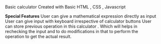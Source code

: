 Basic calculator
Created with Basic HTML , CSS , Javascript

**Special Features**
User can give a mathematical expression directly as input
User can give input with keyboard irrespective of calculator buttons
User can store previous operation in this calculator . Which will helps in rechecking the input and to do modifications in that to perform the operation to get the actual result.
